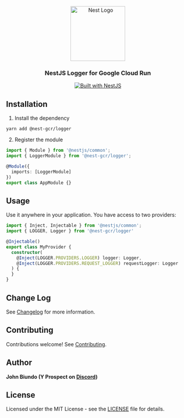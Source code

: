 <h1 align="center"></h1>

<div align="center">
  <a href="http://nestjs.com/" target="_blank">
    <img src="https://nestjs.com/img/logo_text.svg" width="150" alt="Nest Logo" />
  </a>
</div>

<h3 align="center">NestJS Logger for Google Cloud Run</h3>

<div align="center">
  <a href="https://nestjs.com" target="_blank">
    <img src="https://img.shields.io/badge/built%20with-NestJs-red.svg" alt="Built with NestJS">
  </a>
</div>

## Installation

1. Install the dependency
```
yarn add @nest-gcr/logger
```

2. Register the module

```typescript
import { Module } from '@nestjs/common';
import { LoggerModule } from '@nest-gcr/logger';

@Module({
  imports: [LoggerModule]
})
export class AppModule {}
```

## Usage

Use it anywhere in your application. You have access to two providers:

```typescript
import { Inject, Injectable } from '@nestjs/common';
import { LOGGER, Logger } from '@nest-gcr/logger'

@Injectable()
export class MyProvider {
  constructor(
    @Inject(LOGGER.PROVIDERS.LOGGER) logger: Logger,
    @Inject(LOGGER.PROVIDERS.REQUEST_LOGGER) requestLogger: Logger
  ) {
  }
}
```

## Change Log

See [Changelog](CHANGELOG.md) for more information.

## Contributing

Contributions welcome! See [Contributing](CONTRIBUTING.md).

## Author

**John Biundo (Y Prospect on [Discord](https://discord.gg/G7Qnnhy))**

## License

Licensed under the MIT License - see the [LICENSE](LICENSE) file for details.
